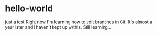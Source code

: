 # hello-world
just a test
Right now I'm learning how to edit branches in Git. It's almost a year later and I haven't kept up w/this. Still learning...
